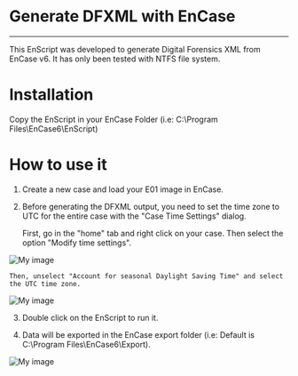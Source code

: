 # Generate DFXML with EnCase  #
-------------------------

This EnScript was developed to generate Digital Forensics XML from EnCase v6. It has only been tested with NTFS file system.  

# Installation #

Copy the EnScript in your EnCase Folder (i.e: C:\Program Files\EnCase6\EnScript)


# How to use it #

1) Create a new case and load your E01 image in EnCase.

2) Before generating the DFXML output, you need to set the time zone to UTC for the entire case with the "Case Time Settings" dialog. 

	First, go in the "home" tab and right click on your case. Then select the option "Modify time settings". 
	
![My image](sebastienbr.github.com/DFXML/img/EnCaseModifyTimeSettings.png)
	
	Then, unselect "Account for seasonal Daylight Saving Time" and select the UTC time zone.
	

![My image](sebastienbr.github.com/DFXML/img/EnCaseTimeZoneConfig.png)

3) Double click on the EnScript to run it. 

4) Data will be exported in the EnCase export folder (i.e: Default is C:\Program Files\EnCase6\Export).

![My image](sebastienbr.github.com/DFXML/img/DFXMLOutput.png)


